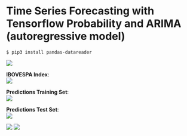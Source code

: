 # Time Series Forecasting with Tensorflow Probability and ARIMA (autoregressive model)  

```
$ pip3 install pandas-datareader
```

<img src=https://github.com/RubensZimbres/Repo-2019/blob/master/Tensorflow/Time-Series/Pics/version.PNG>  

<b>IBOVESPA Index</b>:  
<img src=https://github.com/RubensZimbres/Repo-2019/blob/master/Tensorflow/Time-Series/Pics/IBOV_0.PNG>  

<b>Predictions Training Set</b>:  
<img src=https://github.com/RubensZimbres/Repo-2019/blob/master/Tensorflow/Time-Series/Pics/bovespa3.PNG>  

<b>Predictions Test Set</b>:  
<img src=https://github.com/RubensZimbres/Repo-2019/blob/master/Tensorflow/Time-Series/Pics/previsao.PNG>  

<img src=https://github.com/RubensZimbres/Repo-2019/blob/master/Tensorflow/pics/ARIMA.png>

<img src=https://github.com/RubensZimbres/Repo-2019/blob/master/Tensorflow/Time-Series/Sales_Forecast_2.png>
